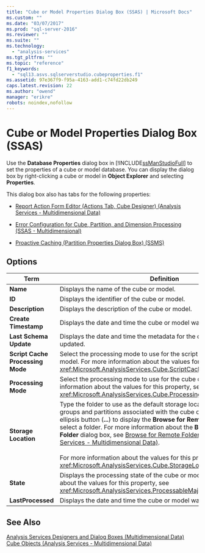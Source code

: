 ```yaml
---
title: "Cube or Model Properties Dialog Box (SSAS) | Microsoft Docs"
ms.custom: ""
ms.date: "03/07/2017"
ms.prod: "sql-server-2016"
ms.reviewer: ""
ms.suite: ""
ms.technology: 
  - "analysis-services"
ms.tgt_pltfrm: ""
ms.topic: "reference"
f1_keywords: 
  - "sql13.asvs.sqlserverstudio.cubeproperties.f1"
ms.assetid: 97e367f9-f95a-4163-add1-c74fd22db249
caps.latest.revision: 22
ms.author: "owend"
manager: "erikre"
robots: noindex,nofollow
---
```

# Cube or Model Properties Dialog Box (SSAS)
  Use the **Database Properties** dialog box in [!INCLUDE[ssManStudioFull](../a9notintoc/includes/ssmanstudiofull-md.md)] to set the properties of a cube or model database. You can display the dialog box by right-clicking a cube or model in **Object Explorer** and selecting **Properties**.  
  
 This dialog box also has tabs for the following properties:  
  
-   [Report Action Form Editor &#40;Actions Tab, Cube Designer&#41; &#40;Analysis Services - Multidimensional Data&#41;](../a9retired/cebfdd07-e376-46d6-86ef-b6f816a2f360.md)  
  
-   [Error Configuration for Cube, Partition, and Dimension Processing &#40;SSAS - Multidimensional&#41;](../analysis-services/multidimensional-models/error-configuration-for-cube-partition-and-dimension-processing.md)  
  
-   [Proactive Caching &#40;Partition Properties Dialog Box&#41; &#40;SSMS&#41;](../a9retired/proactive-caching-partition-properties-dialog-box-ssms.md)  
  
## Options  
  
|Term|Definition|  
|----------|----------------|  
|**Name**|Displays the name of the cube or model.|  
|**ID**|Displays the identifier of the cube or model.|  
|**Description**|Displays the description of the cube or model.|  
|**Create Timestamp**|Displays the date and time the cube or model was created.|  
|**Last Schema Update**|Displays the date and time the metadata for the cube or model was last updated.|  
|**Script Cache Processing Mode**|Select the processing mode to use for the script cache of the cube or model. For more information about the values for this property, see <xref:Microsoft.AnalysisServices.Cube.ScriptCacheProcessingMode%2A>.|  
|**Processing Mode**|Select the processing mode to use for the cube or model. For more information about the values for this property, see <xref:Microsoft.AnalysisServices.Cube.ProcessingMode%2A>.|  
|**Storage Location**|Type the folder to use as the default storage location for measure groups and partitions associated with the cube or model, or click the ellipsis button (**...**) to display the **Browse for Remote Folder** dialog box to select a folder. For more information about the **Browse for Remote Folder** dialog box, see [Browse for Remote Folder Dialog Box &#40;Analysis Services - Multidimensional Data&#41;](../a9retired/browse-for-remote-folder-dialog-box-analysis-services-multidimensional-data.md).<br /><br /> For more information about the values for this property, see <xref:Microsoft.AnalysisServices.Cube.StorageLocation%2A>.|  
|**State**|Displays the processing state of the cube or model. For more information about the values for this property, see <xref:Microsoft.AnalysisServices.ProcessableMajorObject.State%2A>.|  
|**LastProcessed**|Displays the date and time the cube or model was last processed.|  
  
## See Also  
 [Analysis Services Designers and Dialog Boxes &#40;Multidimensional Data&#41;](../a9retired/analysis-services-designers-and-dialog-boxes-multidimensional-data.md)   
 [Cube Objects &#40;Analysis Services - Multidimensional Data&#41;](../analysis-services/multidimensional-models-olap-logical-cube-objects/cube-objects-analysis-services-multidimensional-data.md)  
  
  